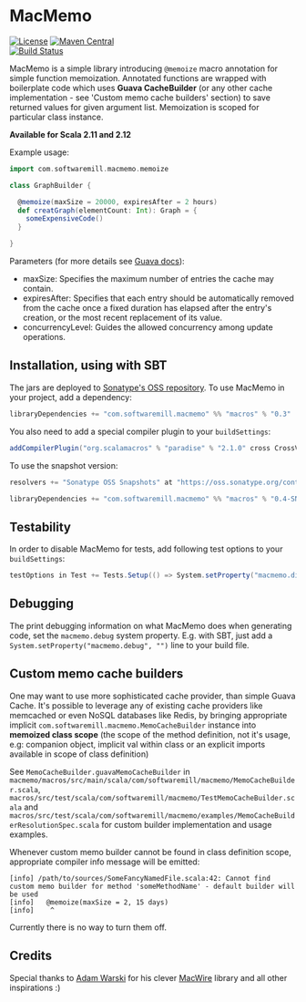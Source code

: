 MacMemo
=======
[![License](https://img.shields.io/badge/License-Apache%202.0-blue.svg)](https://opensource.org/licenses/Apache-2.0)
[![Maven Central](https://maven-badges.herokuapp.com/maven-central/com.softwaremill.macmemo/macros_2.12/badge.svg)](https://maven-badges.herokuapp.com/maven-central/com.softwaremill.macmemo/macros_2.12)  
[![Build Status](https://travis-ci.org/kciesielski/macmemo.svg?branch=master)](https://travis-ci.org/kciesielski/macmemo)

MacMemo is a simple library introducing `@memoize` macro annotation for simple function memoization. 
Annotated functions are wrapped with boilerplate code which uses **Guava CacheBuilder** 
(or any other cache implementation - see 'Custom memo cache builders' section) to save 
returned values for given argument list. Memoization is scoped for particular class instance.    

**Available for Scala 2.11 and 2.12**

Example usage:  
````scala
import com.softwaremill.macmemo.memoize

class GraphBuilder {

  @memoize(maxSize = 20000, expiresAfter = 2 hours)
  def creatGraph(elementCount: Int): Graph = {
    someExpensiveCode()
  }

}
````

Parameters (for more details see [Guava docs](http://docs.guava-libraries.googlecode.com/git/javadoc/com/google/common/cache/CacheBuilder.html)):
* maxSize: Specifies the maximum number of entries the cache may contain.
* expiresAfter: Specifies that each entry should be automatically removed from the cache once a fixed duration has elapsed after the entry's creation, or the most recent replacement of its value.
* concurrencyLevel: Guides the allowed concurrency among update operations.

Installation, using with SBT
----------------------------

The jars are deployed to [Sonatype's OSS repository](https://oss.sonatype.org/content/repositories/releases/com/softwaremill/macmemo/).
To use MacMemo in your project, add a dependency:

````scala
libraryDependencies += "com.softwaremill.macmemo" %% "macros" % "0.3"
````

You also need to add a special compiler plugin to your `buildSettings`:

````scala
addCompilerPlugin("org.scalamacros" % "paradise" % "2.1.0" cross CrossVersion.full)
````

To use the snapshot version:

````scala
resolvers += "Sonatype OSS Snapshots" at "https://oss.sonatype.org/content/repositories/snapshots"

libraryDependencies += "com.softwaremill.macmemo" %% "macros" % "0.4-SNAPSHOT"
````

Testability
---------
In order to disable MacMemo for tests, add following test options to your `buildSettings`:
````scala
testOptions in Test += Tests.Setup(() => System.setProperty("macmemo.disable", "true"))
````

Debugging
---------

The print debugging information on what MacMemo does when generating code, set the
`macmemo.debug` system property. E.g. with SBT, just add a `System.setProperty("macmemo.debug", "")` line to your
build file.

Custom memo cache builders
---------

One may want to use more sophisticated cache provider, than simple Guava Cache. 
It's possible to leverage any of existing cache providers like memcached or even NoSQL databases like Redis, 
by bringing appropriate implicit `com.softwaremill.macmemo.MemoCacheBuilder` instance into 
**memoized class scope** (the scope of the method definition, not it's usage, e.g: companion object, implicit val within class 
or an explicit imports available in scope of class definition)
 
See `MemoCacheBuilder.guavaMemoCacheBuilder` in `macmemo/macros/src/main/scala/com/softwaremill/macmemo/MemoCacheBuilder.scala`, 
`macros/src/test/scala/com/softwaremill/macmemo/TestMemoCacheBuilder.scala` and  
`macros/src/test/scala/com/softwaremill/macmemo/examples/MemoCacheBuilderResolutionSpec.scala` 
for custom builder implementation and usage examples.

Whenever custom memo builder cannot be found in class definition scope, appropriate compiler info message will be emitted:
```
[info] /path/to/sources/SomeFancyNamedFile.scala:42: Cannot find custom memo builder for method 'someMethodName' - default builder will be used
[info]   @memoize(maxSize = 2, 15 days)
[info]    ^
```
Currently there is no way to turn them off.

Credits
-------

Special thanks to [Adam Warski](http://www.warski.org/blog/) for his clever [MacWire](https://github.com/adamw/macwire) library and all other inspirations :)

